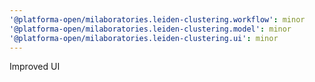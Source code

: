 ```yaml
---
'@platforma-open/milaboratories.leiden-clustering.workflow': minor
'@platforma-open/milaboratories.leiden-clustering.model': minor
'@platforma-open/milaboratories.leiden-clustering.ui': minor
---
```


Improved UI
